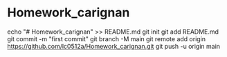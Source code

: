 # Homework_carignan
echo "# Homework_carignan" >> README.md
git init
git add README.md
git commit -m "first commit"
git branch -M main
git remote add origin https://github.com/lc0512a/Homework_carignan.git
git push -u origin main
